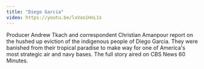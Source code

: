 ```yaml
---
title: "Diego Garcia"
video: https://youtu.be/lxVao1HnL1s
---
```


Producer Andrew Tkach and correspondent Christian Amanpour report  on the hushed up eviction of the indigenous people of  Diego Garcia.  They were banished from their tropical paradise  to make way for  one of America's most strategic air and navy bases.  The full story aired on CBS News 60 Minutes. 
